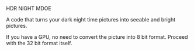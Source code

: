 HDR NIGHT MDOE

A code that turns your dark night time pictures into seeable and bright pictures.

If you have a GPU, no need to convert the picture into 8 bit format. Proceed with the 32 bit format itself.

